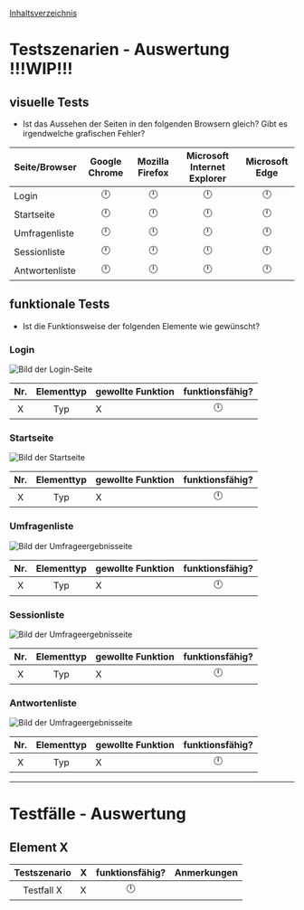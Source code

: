 [Inhaltsverzeichnis](/README.md)
# Testszenarien - Auswertung !!!WIP!!!
## visuelle Tests
* Ist das Aussehen der Seiten in den folgenden Browsern gleich? Gibt es irgendwelche grafischen Fehler?

| Seite/Browser | Google Chrome | Mozilla Firefox | Microsoft Internet Explorer | Microsoft Edge |
| --- | :---: | :---: |  :---: | :---: |
| Login | :clock12: | :clock12:|:clock12:|:clock12:|
| Startseite | :clock12: | :clock12:|:clock12:|:clock12:|
| Umfragenliste | :clock12: | :clock12:|:clock12:|:clock12:|
| Sessionliste | :clock12: | :clock12:|:clock12:|:clock12:|
| Antwortenliste | :clock12: | :clock12:|:clock12:|:clock12:|

## funktionale Tests
* Ist die Funktionsweise der folgenden Elemente wie gewünscht?

### Login
![Bild der Login-Seite](https://blog.mumbi.de/wp-content/uploads/2016/11/platzhalter-bild-in-arbeit.jpg)

| Nr. | Elementtyp | gewollte Funktion | funktionsfähig? |
| :---: | :---: | :--- | :---: |
| X | Typ | X | :clock12: |

### Startseite
![Bild der Startseite](https://blog.mumbi.de/wp-content/uploads/2016/11/platzhalter-bild-in-arbeit.jpg)

| Nr. | Elementtyp | gewollte Funktion | funktionsfähig? |
| :---: | :---: | :--- | :---: |
| X | Typ | X | :clock12: |

### Umfragenliste
![Bild der Umfrageergebnisseite](https://blog.mumbi.de/wp-content/uploads/2016/11/platzhalter-bild-in-arbeit.jpg)

| Nr. | Elementtyp | gewollte Funktion | funktionsfähig? |
| :---: | :---: | :--- | :---: |
| X | Typ | X | :clock12: |

### Sessionliste
![Bild der Umfrageergebnisseite](https://blog.mumbi.de/wp-content/uploads/2016/11/platzhalter-bild-in-arbeit.jpg)

| Nr. | Elementtyp | gewollte Funktion | funktionsfähig? |
| :---: | :---: | :--- | :---: |
| X | Typ | X | :clock12: |

### Antwortenliste
![Bild der Umfrageergebnisseite](https://blog.mumbi.de/wp-content/uploads/2016/11/platzhalter-bild-in-arbeit.jpg)

| Nr. | Elementtyp | gewollte Funktion | funktionsfähig? |
| :---: | :---: | :--- | :---: |
| X | Typ | X | :clock12: |

---

# Testfälle - Auswertung
## Element X

| Testszenario | X | funktionsfähig? | Anmerkungen |
| :---: | :--- | :---: | :--- |
| Testfall X | X | :clock12: |
